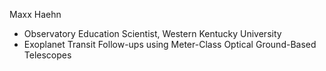 Maxx Haehn
- Observatory Education Scientist, Western Kentucky University
- Exoplanet Transit Follow-ups using Meter-Class Optical Ground-Based Telescopes
